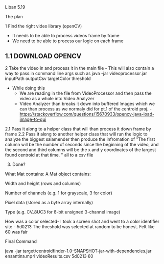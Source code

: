 Liban 5.19

The plan

1 Find the right video library (openCV)
-   It needs to be able to process videos frame by frame
-   We need to be able to process our logic on each frame

1.1 DOWNLOAD OPENCV 
- 

2 Take the video in and process it in the main file - This will also contain a way to pass in command line args such as java -jar videoprocessor.jar inputPath outputCsv targetColor threshold 

-   While doing this
    -   We are reading in the file from VideoProcessor and then pass the video as a whole into Video Analyzer
    -   Video Analyzer than breaks it down into buffered Images which we can than process as we normaly did for pt.1 of the centroid proj. 
        -https://stackoverflow.com/questions/15670933/opencv-java-load-image-to-gui 
        
2.1 Pass it along to a helper class that will than process it down frame by frame
2.2 Pass it along to another helper class that will run the logic to analyze the biggest salamender then produce the infromation of "The first column will be the number of seconds since the beginning of the video, and the second and third columns will be the x and y coordinates of the largest found centroid at that time. " all to a csv file

3. Done? 


What Mat contains:
A Mat object contains:

Width and height (rows and columns)

Number of channels (e.g. 1 for grayscale, 3 for color)

Pixel data (stored as a byte array internally)

Type (e.g. CV_8UC3 for 8-bit unsigned 3-channel image)


How was a color selected- I took a screen shot and went to a color identifier site - 5d0213 
The threshold was selected at random to be honest. Felt like 60 was fair

Final Command

java -jar target/centroidfinder-1.0-SNAPSHOT-jar-with-dependencies.jar ensantina.mp4 videoResults.csv 5d0213 60
